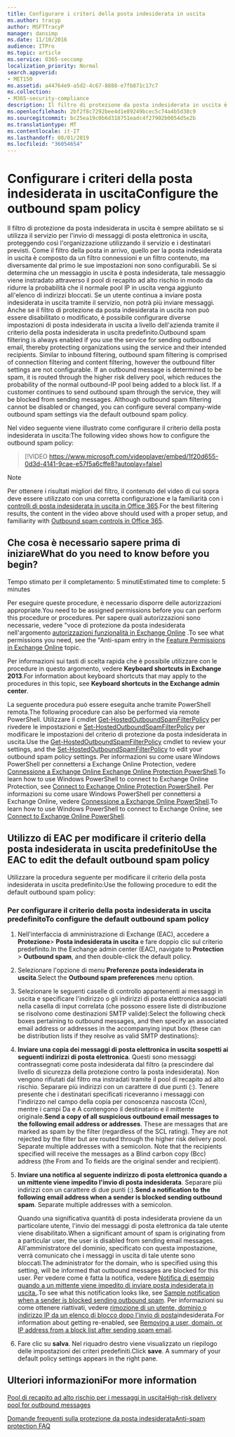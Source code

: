 ```yaml
---
title: Configurare i criteri della posta indesiderata in uscita
ms.author: tracyp
author: MSFTTracyP
manager: dansimp
ms.date: 11/10/2016
audience: ITPro
ms.topic: article
ms.service: O365-seccomp
localization_priority: Normal
search.appverid:
- MET150
ms.assetid: a44764e9-a5d2-4c67-8888-e7fb871c17c7
ms.collection:
- M365-security-compliance
description: Il filtro di protezione da posta indesiderata in uscita è sempre abilitato se si utilizza il servizio per l'invio di messaggi di posta elettronica in uscita, proteggendo così l'organizzazione utilizzando il servizio e i destinatari previsti.
ms.openlocfilehash: 2bf2f8c7292bee4d1e89249bcec5c74a4b5d38c9
ms.sourcegitcommit: bc25ea19c0b6d318751eadc4f27902b0054d5e2b
ms.translationtype: MT
ms.contentlocale: it-IT
ms.lasthandoff: 08/01/2019
ms.locfileid: "36054654"
---
```

# <a name="configure-the-outbound-spam-policy"></a><span data-ttu-id="23d51-103">Configurare i criteri della posta indesiderata in uscita</span><span class="sxs-lookup"><span data-stu-id="23d51-103">Configure the outbound spam policy</span></span>

<span data-ttu-id="23d51-p101">Il filtro di protezione da posta indesiderata in uscita è sempre abilitato se si utilizza il servizio per l'invio di messaggi di posta elettronica in uscita, proteggendo così l'organizzazione utilizzando il servizio e i destinatari previsti. Come il filtro della posta in arrivo, quello per la posta indesiderata in uscita è composto da un filtro connessioni e un filtro contenuto, ma diversamente dal primo le sue impostazioni non sono configurabili. Se si determina che un messaggio in uscita è posta indesiderata, tale messaggio viene instradato attraverso il pool di recapito ad alto rischio in modo da ridurre la probabilità che il normale pool IP in uscita venga aggiunto all'elenco di indirizzi bloccati. Se un utente continua a inviare posta indesiderata in uscita tramite il servizio, non potrà più inviare messaggi. Anche se il filtro di protezione da posta indesiderata in uscita non può essere disabilitato o modificato, è possibile configurare diverse impostazioni di posta indesiderata in uscita a livello dell'azienda tramite il criterio della posta indesiderata in uscita predefinito.</span><span class="sxs-lookup"><span data-stu-id="23d51-p101">Outbound spam filtering is always enabled if you use the service for sending outbound email, thereby protecting organizations using the service and their intended recipients. Similar to inbound filtering, outbound spam filtering is comprised of connection filtering and content filtering, however the outbound filter settings are not configurable. If an outbound message is determined to be spam, it is routed through the higher risk delivery pool, which reduces the probability of the normal outbound-IP pool being added to a block list. If a customer continues to send outbound spam through the service, they will be blocked from sending messages. Although outbound spam filtering cannot be disabled or changed, you can configure several company-wide outbound spam settings via the default outbound spam policy.</span></span> 
  
<span data-ttu-id="23d51-109">Nel video seguente viene illustrato come configurare il criterio della posta indesiderata in uscita:</span><span class="sxs-lookup"><span data-stu-id="23d51-109">The following video shows how to configure the outbound spam policy:</span></span>
  
> [!VIDEO https://www.microsoft.com/videoplayer/embed/1f20d655-0d3d-4141-9cae-e57f5a6cffe8?autoplay=false]
  
> [!NOTE]
> <span data-ttu-id="23d51-110">Per ottenere i risultati migliori del filtro, il contenuto del video di cui sopra deve essere utilizzato con una corretta configurazione e la familiarità con i [controlli di posta indesiderata in uscita in Office 365](https://docs.microsoft.com/office365/securitycompliance/outbound-spam-controls).</span><span class="sxs-lookup"><span data-stu-id="23d51-110">For the best filtering results, the content in the video above should used with a proper setup, and familiarity with [Outbound spam controls in Office 365](https://docs.microsoft.com/office365/securitycompliance/outbound-spam-controls).</span></span>

## <a name="what-do-you-need-to-know-before-you-begin"></a><span data-ttu-id="23d51-111">Che cosa è necessario sapere prima di iniziare</span><span class="sxs-lookup"><span data-stu-id="23d51-111">What do you need to know before you begin?</span></span>
<span data-ttu-id="23d51-112"><a name="sectionSection0"> </a></span><span class="sxs-lookup"><span data-stu-id="23d51-112"></span></span>

<span data-ttu-id="23d51-113">Tempo stimato per il completamento: 5 minuti</span><span class="sxs-lookup"><span data-stu-id="23d51-113">Estimated time to complete: 5 minutes</span></span>
  
<span data-ttu-id="23d51-114">Per eseguire queste procedure, è necessario disporre delle autorizzazioni appropriate.</span><span class="sxs-lookup"><span data-stu-id="23d51-114">You need to be assigned permissions before you can perform this procedure or procedures.</span></span> <span data-ttu-id="23d51-115">Per sapere quali autorizzazioni sono necessarie, vedere "voce di protezione da posta indesiderata nell'argomento [autorizzazioni funzionalità in Exchange Online](http://technet.microsoft.com/library/15073ce1-0917-403b-8839-02a2ebc96e16.aspx) .</span><span class="sxs-lookup"><span data-stu-id="23d51-115">To see what permissions you need, see the "Anti-spam entry in the [Feature Permissions in Exchange Online](http://technet.microsoft.com/library/15073ce1-0917-403b-8839-02a2ebc96e16.aspx) topic.</span></span> 
  
<span data-ttu-id="23d51-116">Per informazioni sui tasti di scelta rapida che è possibile utilizzare con le procedure in questo argomento, vedere **Keyboard shortcuts in Exchange 2013**.</span><span class="sxs-lookup"><span data-stu-id="23d51-116">For information about keyboard shortcuts that may apply to the procedures in this topic, see **Keyboard shortcuts in the Exchange admin center**.</span></span>
  
<span data-ttu-id="23d51-117">La seguente procedura può essere eseguita anche tramite PowerShell remota.</span><span class="sxs-lookup"><span data-stu-id="23d51-117">The following procedure can also be performed via remote PowerShell.</span></span> <span data-ttu-id="23d51-118">Utilizzare il cmdlet [Get-HostedOutboundSpamFilterPolicy](http://technet.microsoft.com/library/8f15c83c-c10a-4d9d-b135-35321430bdc2.aspx) per rivedere le impostazioni e [Set-HostedOutboundSpamFilterPolicy](http://technet.microsoft.com/library/665d1b04-d4b5-4a0e-811a-4e37096ccbfd.aspx) per modificare le impostazioni del criterio di protezione da posta indesiderata in uscita.</span><span class="sxs-lookup"><span data-stu-id="23d51-118">Use the [Get-HostedOutboundSpamFilterPolicy](http://technet.microsoft.com/library/8f15c83c-c10a-4d9d-b135-35321430bdc2.aspx) cmdlet to review your settings, and the [Set-HostedOutboundSpamFilterPolicy](http://technet.microsoft.com/library/665d1b04-d4b5-4a0e-811a-4e37096ccbfd.aspx) to edit your outbound spam policy settings.</span></span> <span data-ttu-id="23d51-119">Per informazioni su come usare Windows PowerShell per connettersi a Exchange Online Protection, vedere [Connessione a Exchange Online Exchange Online Protection PowerShell](https://go.microsoft.com/fwlink/p/?linkid=627290).</span><span class="sxs-lookup"><span data-stu-id="23d51-119">To learn how to use Windows PowerShell to connect to Exchange Online Protection, see [Connect to Exchange Online Protection PowerShell](https://go.microsoft.com/fwlink/p/?linkid=627290).</span></span> <span data-ttu-id="23d51-120">Per informazioni su come usare Windows PowerShell per connettersi a Exchange Online, vedere [Connessione a Exchange Online PowerShell](https://go.microsoft.com/fwlink/p/?linkid=396554).</span><span class="sxs-lookup"><span data-stu-id="23d51-120">To learn how to use Windows PowerShell to connect to Exchange Online, see [Connect to Exchange Online PowerShell](https://go.microsoft.com/fwlink/p/?linkid=396554).</span></span>
  
## <a name="use-the-eac-to-edit-the-default-outbound-spam-policy"></a><span data-ttu-id="23d51-121">Utilizzo di EAC per modificare il criterio della posta indesiderata in uscita predefinito</span><span class="sxs-lookup"><span data-stu-id="23d51-121">Use the EAC to edit the default outbound spam policy</span></span>
<span data-ttu-id="23d51-122"><a name="sectionSection1"> </a></span><span class="sxs-lookup"><span data-stu-id="23d51-122"></span></span>

<span data-ttu-id="23d51-123">Utilizzare la procedura seguente per modificare il criterio della posta indesiderata in uscita predefinito:</span><span class="sxs-lookup"><span data-stu-id="23d51-123">Use the following procedure to edit the default outbound spam policy:</span></span>
  
### <a name="to-configure-the-default-outbound-spam-policy"></a><span data-ttu-id="23d51-124">Per configurare il criterio della posta indesiderata in uscita predefinito</span><span class="sxs-lookup"><span data-stu-id="23d51-124">To configure the default outbound spam policy</span></span>

1. <span data-ttu-id="23d51-125">Nell'interfaccia di amministrazione di Exchange (EAC), accedere a **Protezione**\> **Posta indesiderata in uscita** e fare doppio clic sul criterio predefinito.</span><span class="sxs-lookup"><span data-stu-id="23d51-125">In the Exchange admin center (EAC), navigate to **Protection** \> **Outbound spam**, and then double-click the default policy.</span></span>
    
2. <span data-ttu-id="23d51-126">Selezionare l'opzione di menu **Preferenze posta indesiderata in uscita**.</span><span class="sxs-lookup"><span data-stu-id="23d51-126">Select the **Outbound spam preferences** menu option.</span></span> 
    
3. <span data-ttu-id="23d51-127">Selezionare le seguenti caselle di controllo appartenenti ai messaggi in uscita e specificare l'indirizzo o gli indirizzi di posta elettronica associati nella casella di input correlata (che possono essere liste di distribuzione se risolvono come destinazioni SMTP valide):</span><span class="sxs-lookup"><span data-stu-id="23d51-127">Select the following check boxes pertaining to outbound messages, and then specify an associated email address or addresses in the accompanying input box (these can be distribution lists if they resolve as valid SMTP destinations):</span></span>
    
1. <span data-ttu-id="23d51-p104">**Inviare una copia dei messaggi di posta elettronica in uscita sospetti ai seguenti indirizzi di posta elettronica**. Questi sono messaggi contrassegnati come posta indesiderata dal filtro (a prescindere dal livello di sicurezza della protezione contro la posta indesiderata). Non vengono rifiutati dal filtro ma instradati tramite il pool di recapito ad alto rischio. Separare più indirizzi con un carattere di due punti (:). Tenere presente che i destinatari specificati riceveranno i messaggi con l'indirizzo nel campo della copia per conoscenza nascosta (Ccn), mentre i campi Da e A contengono il destinatario e il mittente originale.</span><span class="sxs-lookup"><span data-stu-id="23d51-p104">**Send a copy of all suspicious outbound email messages to the following email address or addresses**. These are messages that are marked as spam by the filter (regardless of the SCL rating). They are not rejected by the filter but are routed through the higher risk delivery pool. Separate multiple addresses with a semicolon. Note that the recipients specified will receive the messages as a Blind carbon copy (Bcc) address (the From and To fields are the original sender and recipient).</span></span>
    
2. <span data-ttu-id="23d51-p105">**Inviare una notifica al seguente indirizzo di posta elettronica quando a un mittente viene impedito l'invio di posta indesiderata**. Separare più indirizzi con un carattere di due punti (:).</span><span class="sxs-lookup"><span data-stu-id="23d51-p105">**Send a notification to the following email address when a sender is blocked sending outbound spam**. Separate multiple addresses with a semicolon.</span></span>
    
    <span data-ttu-id="23d51-135">Quando una significativa quantità di posta indesiderata proviene da un particolare utente, l'invio dei messaggi di posta elettronica da tale utente viene disabilitato.</span><span class="sxs-lookup"><span data-stu-id="23d51-135">When a significant amount of spam is originating from a particular user, the user is disabled from sending email messages.</span></span> <span data-ttu-id="23d51-136">All'amministratore del dominio, specificato con questa impostazione, verrà comunicato che i messaggi in uscita di tale utente sono bloccati.</span><span class="sxs-lookup"><span data-stu-id="23d51-136">The administrator for the domain, who is specified using this setting, will be informed that outbound messages are blocked for this user.</span></span> <span data-ttu-id="23d51-137">Per vedere come è fatta la notifica, vedere [Notifica di esempio quando a un mittente viene impedito di inviare posta indesiderata in uscita.](sample-notification-when-a-sender-is-blocked-sending-outbound-spam.md).</span><span class="sxs-lookup"><span data-stu-id="23d51-137">To see what this notification looks like, see [Sample notification when a sender is blocked sending outbound spam](sample-notification-when-a-sender-is-blocked-sending-outbound-spam.md).</span></span> <span data-ttu-id="23d51-138">Per informazioni su come ottenere riattivati, vedere [rimozione di un utente, dominio o indirizzo IP da un elenco di blocco dopo l'invio di posta](http://technet.microsoft.com/library/712cfcc1-31e8-4e51-8561-b64258a8f1e5.aspx)indesiderata.</span><span class="sxs-lookup"><span data-stu-id="23d51-138">For information about getting re-enabled, see [Removing a user, domain, or IP address from a block list after sending spam email](http://technet.microsoft.com/library/712cfcc1-31e8-4e51-8561-b64258a8f1e5.aspx).</span></span>
    
4. <span data-ttu-id="23d51-p107">Fare clic su **salva**. Nel riquadro destro viene visualizzato un riepilogo delle impostazioni dei criteri predefiniti.</span><span class="sxs-lookup"><span data-stu-id="23d51-p107">Click **save**. A summary of your default policy settings appears in the right pane.</span></span>
    
## <a name="for-more-information"></a><span data-ttu-id="23d51-141">Ulteriori informazioni</span><span class="sxs-lookup"><span data-stu-id="23d51-141">For more information</span></span>
<span data-ttu-id="23d51-142"><a name="sectionSection2"> </a></span><span class="sxs-lookup"><span data-stu-id="23d51-142"></span></span>

[<span data-ttu-id="23d51-143">Pool di recapito ad alto rischio per i messaggi in uscita</span><span class="sxs-lookup"><span data-stu-id="23d51-143">High-risk delivery pool for outbound messages</span></span>](high-risk-delivery-pool-for-outbound-messages.md)
  
[<span data-ttu-id="23d51-144">Domande frequenti sulla protezione da posta indesiderata</span><span class="sxs-lookup"><span data-stu-id="23d51-144">Anti-spam protection FAQ</span></span>](anti-spam-protection-faq.md)
  

